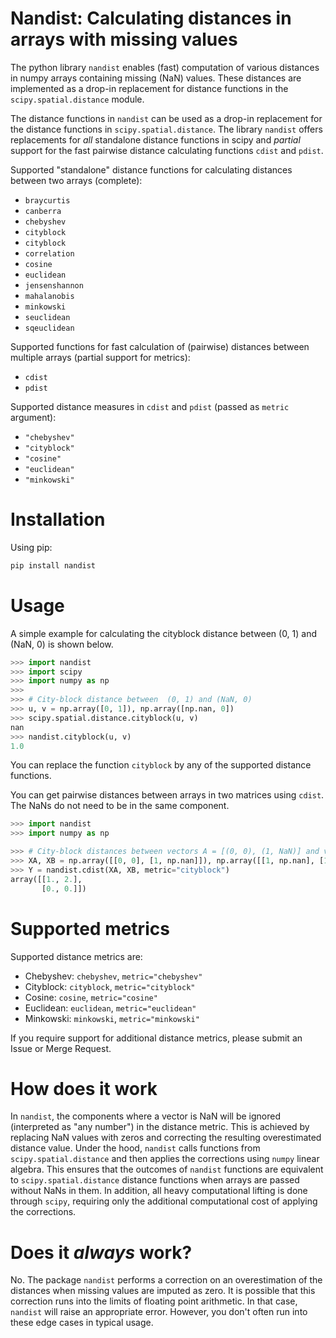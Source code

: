 # Nandist: Calculating distances in arrays with missing values

The python library `nandist` enables (fast) computation of various distances in numpy arrays containing missing (NaN) values.
These distances are implemented as a drop-in replacement for distance functions in the `scipy.spatial.distance` module.

The distance functions in `nandist` can be used as a drop-in replacement for the distance functions in `scipy.spatial.distance`.
The library `nandist` offers replacements for _all_ standalone distance functions in scipy and _partial_ support for the fast pairwise distance calculating functions `cdist` and `pdist`.

Supported "standalone" distance functions for calculating distances between two arrays (complete):
- `braycurtis`
- `canberra`
- `chebyshev`
- `cityblock`
- `cityblock`
- `correlation`
- `cosine`
- `euclidean`
- `jensenshannon`
- `mahalanobis`
- `minkowski`
- `seuclidean`
- `sqeuclidean`

Supported functions for fast calculation of (pairwise) distances between multiple arrays (partial support for metrics):

- `cdist`
- `pdist`

Supported distance measures in `cdist` and `pdist` (passed as `metric` argument):

-  `"chebyshev"`
-  `"cityblock"`
-  `"cosine"`
-  `"euclidean"`
-  `"minkowski"`

# Installation
Using pip:
```bash
pip install nandist
```

# Usage
A simple example for calculating the cityblock distance between (0, 1) and (NaN, 0) is shown below.

```python
>>> import nandist
>>> import scipy
>>> import numpy as np
>>>
>>> # City-block distance between  (0, 1) and (NaN, 0)
>>> u, v = np.array([0, 1]), np.array([np.nan, 0])
>>> scipy.spatial.distance.cityblock(u, v)
nan
>>> nandist.cityblock(u, v)
1.0
```
You can replace the function `cityblock` by any of the supported distance functions.

You can get pairwise distances between arrays in two matrices using `cdist`.
The NaNs do not need to be in the same component.

```python
>>> import nandist
>>> import numpy as np

>>> # City-block distances between vectors A = [(0, 0), (1, NaN)] and vectors B=[(1, NaN) and (1, 1)]
>>> XA, XB = np.array([[0, 0], [1, np.nan]]), np.array([[1, np.nan], [1, 1]])
>>> Y = nandist.cdist(XA, XB, metric="cityblock")
array([[1., 2.],
       [0., 0.]])
```


# Supported metrics
Supported distance metrics are:

- Chebyshev: `chebyshev`, `metric="chebyshev"`
- Cityblock: `cityblock`, `metric="cityblock"`
- Cosine: `cosine`, `metric="cosine"`
- Euclidean: `euclidean`, `metric="euclidean"`
- Minkowski: `minkowski`, `metric="minkowski"`

If you require support for additional distance metrics, please submit an Issue or Merge Request.

# How does it work
In `nandist`, the components where a vector is NaN will be ignored (interpreted as "any number") in the distance metric.
This is achieved by replacing NaN values with zeros and correcting the resulting overestimated distance value.
Under the hood, `nandist` calls functions from `scipy.spatial.distance` and then applies the corrections using `numpy` linear algebra.
This ensures that the outcomes of `nandist` functions are equivalent to `scipy.spatial.distance` distance functions when arrays are passed without NaNs in them.
In addition, all heavy computational lifting is done through `scipy`, requiring only the additional computational cost of applying the corrections.

# Does it _always_ work?
No. The package `nandist` performs a correction on an overestimation of the distances when missing values are imputed as zero.
It is possible that this correction runs into the limits of floating point arithmetic.
In that case, `nandist` will raise an appropriate error.
However, you don't often run into these edge cases in typical usage.
